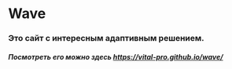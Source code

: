 # Wave
### Это сайт с интересным адаптивным решением.
 ##### Посмотреть его можно здесь https://vital-pro.github.io/wave/
